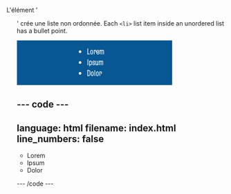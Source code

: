 L'élément '<ul>' crée une liste non ordonnée. Each `<li>` list item inside an unordered list has a bullet point.

![Liste de trois éléments avec des puces circulaires. À côté de la première puce se trouve le texte 'Lorem', à côté de la deuxième puce se trouve le texte 'Ipsum', et à côté de la troisième puce se trouve le texte 'Dolor'.](images/unordered-list.png)

--- code ---
---
language: html
filename: index.html
line_numbers: false
---

<section class="xcenter">
    <ul>
        <li>Lorem</li>
        <li>Ipsum</li>
        <li>Dolor</li>
    </ul>
</section>

--- /code ---
